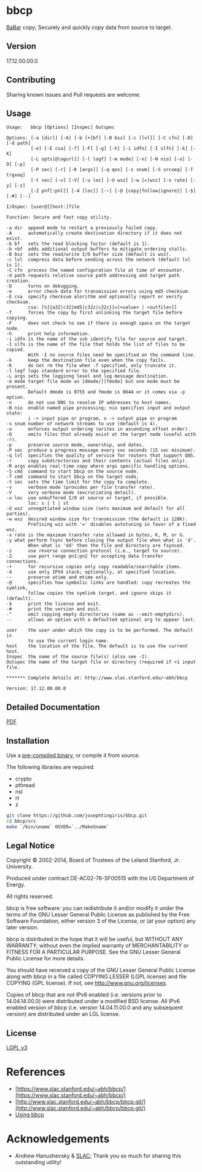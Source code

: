 # bbcp

[BaBar](https://www.slac.stanford.edu/BFROOT/) copy; Securely and quickly copy data from source to target.

## Version

17.12.00.00.0

## Contributing

Sharing known Issues and Pull requests are welcome.

## Usage

```
Usage:   bbcp [Options] [Inspec] Outspec

Options: [-a [dir]] [-A] [-b [+]bf] [-B bsz] [-c [lvl]] [-C cfn] [-D] [-d path]
         [-e] [-E csa] [-f] [-F] [-g] [-h] [-i idfn] [-I slfn] [-k] [-K]
         [-L opts[@logurl]] [-l logf] [-m mode] [-n] [-N nio] [-o] [-O] [-p]
         [-P sec] [-r] [-R [args]] [-q qos] [-s snum] [-S srcxeq] [-T trgxeq]
         [-t sec] [-v] [-V] [-u loc] [-U wsz] [-w [=]wsz] [-x rate] [-y] [-z]
         [-Z pnf[:pnl]] [-4 [loc]] [-~] [-@ {copy|follow|ignore}] [-$] [-#] [--]

I/Ospec: [user@][host:]file

Function: Secure and fast copy utility.

-a dir  append mode to restart a previously failed copy.
-A      automatically create destination directory if it does not exist.
-b bf   sets the read blocking factor (default is 1).
-b +bf  adds additional output buffers to mitigate ordering stalls.
-B bsz  sets the read/write I/O buffer size (default is wsz).
-c lvl  compress data before sending across the network (default lvl is 1).
-C cfn  process the named configuration file at time of encounter.
-d path requests relative source path addressing and target path creation.
-D      turns on debugging.
-e      error check data for transmission errors using md5 checksum.
-E csa  specify checksum alorithm and optionally report or verify checksum.
        csa: [%]{a32|c32|md5|c32z|c32c}[=[<value> | <outfile>]]
-f      forces the copy by first unlinking the target file before copying.
-F      does not check to see if there is enough space on the target node.
-h      print help information.
-i idfn is the name of the ssh identify file for source and target.
-I slfn is the name of the file that holds the list of files to be copied.
        With -I no source files need be specified on the command line.
-k      keep the destination file even when the copy fails.
-K      do not rm the file when -f specified, only truncate it.
-l logf logs standard error to the specified file.
-L args sets the logginng level and log message destination.
-m mode target file mode as [dmode/][fmode] but one mode must be present.
        Default dmode is 0755 and fmode is 0644 or it comes via -p option.
-n      do not use DNS to resolve IP addresses to host names.
-N nio  enable named pipe processing; nio specifies input and output state:
        i -> input pipe or program, o -> output pipe or program
-s snum number of network streams to use (default is 4).
-o      enforces output ordering (writes in ascending offset order).
-O      omits files that already exist at the target node (useful with -r).
-p      preserve source mode, ownership, and dates.
-P sec  produce a progress message every sec seconds (15 sec minimum).
-q lvl  specifies the quality of service for routers that support QOS.
-r      copy subdirectories and their contents (actual files only).
-R args enables real-time copy where args specific handling options.
-S cmd  command to start bbcp on the source node.
-T cmd  command to start bbcp on the target node.
-t sec  sets the time limit for the copy to complete.
-v      verbose mode (provides per file transfer rate).
-V      very verbose mode (excruciating detail).
-u loc  use unbuffered I/O at source or target, if possible.
        loc: s | t | st
-U wsz  unnegotiated window size (sets maximum and default for all parties).
-w wsz  desired window size for transmission (the default is 128K).
        Prefixing wsz with '=' disables autotuning in favor of a fixed wsz.
-x rate is the maximum transfer rate allowed in bytes, K, M, or G.
-y what perform fsync before closing the output file when what is 'd'.
        When what is 'dd' then the file and directory are fsynced.
-z      use reverse connection protocol (i.e., target to source).
-Z      use port range pn1:pn2 for accepting data transfer connections.
-+      for recursive copies only copy readable/searchable items.
-4      use only IPV4 stack; optionally, at specified location.
-~      preserve atime and mtime only.
-@      specifies how symbolic links are handled: copy recreates the symlink,
        follow copies the symlink target, and ignore skips it (default).
-$      print the license and exit.
-#      print the version and exit.
-^      omit copying empty directories (same as --omit-emptydirs).
--      allows an option with a defaulted optional arg to appear last.

user    the user under which the copy is to be performed. The default is
        to use the current login name.
host    the location of the file. The default is to use the current host.
Inspec  the name of the source file(s) (also see -I).
Outspec the name of the target file or directory (required if >1 input file.

******* Complete details at: http://www.slac.stanford.edu/~abh/bbcp

Version: 17.12.00.00.0
```

## Detailed Documentation

[PDF](https://github.com/josephtingiris/bbcp/blob/master/doc/bbcp.pdf)

## Installation

Use a [pre-compiled binary](https://github.com/josephtingiris/bbcp/blob/master/bin/), or compile it from source.

The following libraries are required.

* crypto
* pthread
* nsl
* rt
* z

```bash
git clone https://github.com/josephtingiris/bbcp.git
cd bbcp/src
make `/bin/uname` OSVER=`../MakeSname`
```

## Legal Notice

Copyright © 2002-2014, Board of Trustees of the Leland Stanford, Jr. University.

Produced under contract DE-AC02-76-SF00515 with the US Department of Energy.

All rights reserved.

bbcp is free software: you can redistribute it and/or modify it under the terms of the GNU Lesser General Public License as published by the Free Software Foundation, either version 3 of the License, or (at your option) any later version.

bbcp is distributed in the hope that it will be useful, but WITHOUT ANY WARRANTY; without even the implied warranty of MERCHANTABILITY or FITNESS FOR A PARTICULAR PURPOSE.  See the GNU Lesser General Public License for more details.

You should have received a copy of the GNU Lesser General Public License along with bbcp in a file called COPYING.LESSER (LGPL license) and file COPYING (GPL license).  If not, see <http://www.gnu.org/licenses>.

Copies of bbcp that are not IPv6 enabled (i.e. versions prior to 14.04.14.00.0) were distributed under a modified BSD license. All IPv6 enabled version of bbcp (i.e. version 14.04.11.00.0 and any subsequent version) are distributed under an LGL license.

## License

[LGPL v3](http://www.gnu.org/licenses/lgpl-3.0.html)

# References

* [https://www.slac.stanford.edu/~abh/bbcp/](https://www.slac.stanford.edu/~abh/bbcp/)
* [http://www.slac.stanford.edu/~abh/bbcp/bbcp.git/](http://www.slac.stanford.edu/~abh/bbcp/bbcp.git/)
* [Using bbcp](http://pcbunn.cithep.caltech.edu/bbcp/using_bbcp.htm)

# Acknowledgements

* Andrew Hanushevsky & [SLAC](https://www.slac.stanford.edu); Thank you so much for sharing this outstanding utility!

